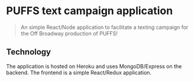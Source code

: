 # PUFFS text campaign application
> An simple React/Node application to facilitate a texting campaign for the Off Broadway production of PUFFS!

## Technology
The application is hosted on Heroku and uses MongoDB/Express on the backend. The frontend is a simple React/Redux application.
